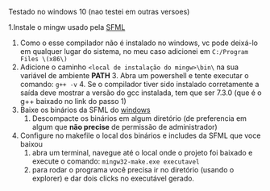 Testado no windows 10 (nao testei em outras versoes)

1.Instale o mingw usado pela [SFML](https://sourceforge.net/projects/mingw-w64/files/Toolchains%20targetting%20Win32/Personal%20Builds/mingw-builds/7.3.0/threads-posix/dwarf/i686-7.3.0-release-posix-dwarf-rt_v5-rev0.7z/download)
  1. Como o esse compilador não é instalado no windows, vc pode deixá-lo em qualquer lugar do sistema, no meu caso adicionei em ```C:/Program Files \(x86\)```
  2. Adicione o caminho ```<local de instalação do mingw>\bin\``` na sua variável de ambiente __PATH__
    3. Abra um powershell e tente executar o comando: ```g++ -v```
    4. Se o compilador tiver sido instalado corretamente a saída deve mostrar a versão do gcc instalada, tem que ser 7.3.0 (que é o g++ baixado no link do passo 1)
2. Baixe os binários da SFML do [windows](https://www.sfml-dev.org/files/SFML-2.5.1-windows-gcc-7.3.0-mingw-64-bit.zip)
    1. Descompacte os binários em algum diretório (de preferencia em algum que __não precise__ de permissão de administrador)
3. Configure no makefile o local dos binários e includes da SFML que voce baixou
    1. abra um terminal, navegue até o local onde o projeto foi baixado e execute o comando: ```mingw32-make.exe executavel```
    2. para rodar o programa você precisa ir no diretório (usando o explorer) e dar dois clicks no executável gerado.
    
  
